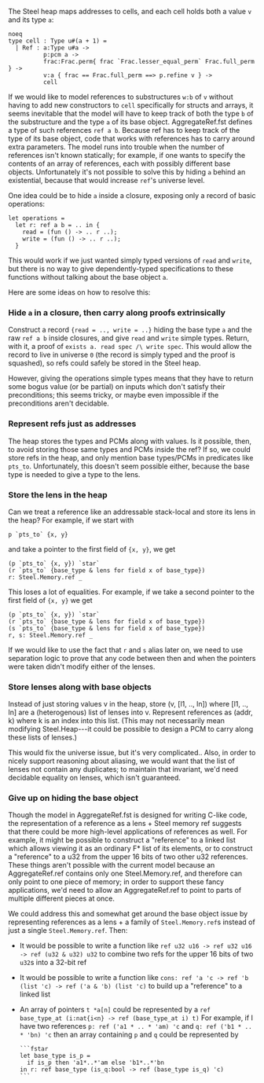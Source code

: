 The Steel heap maps addresses to cells, and each cell holds both a value `v` and its type `a`:
```fst
noeq
type cell : Type u#(a + 1) =
  | Ref : a:Type u#a ->
          p:pcm a ->
          frac:Frac.perm{ frac `Frac.lesser_equal_perm` Frac.full_perm } ->
          v:a { frac == Frac.full_perm ==> p.refine v } ->
          cell
```
If we would like to model references to substructures `w:b` of `v`
without having to add new constructors to `cell` specifically for structs and arrays,
it seems inevitable that the model will have to keep track of both the
type `b` of the substructure and the type `a` of its base object.
AggregateRef.fst defines a type of such references `ref a b`.
Because ref has to keep track of the type of its base object, code
that works with references has to carry around extra parameters.
The model runs into trouble when the number of references isn't known
statically; for example, if one wants to specify the contents of an array
of references, each with possibly different base objects.
Unfortunately it's not possible to solve this by hiding `a` behind
an existential, because that would increase `ref`'s universe level.

One idea could be to hide `a` inside a closure, exposing only a record of basic operations:
```fstar
let operations =
  let r: ref a b = .. in {
    read = (fun () -> .. r ..);
    write = (fun () -> .. r ..);
  }
```
This would work if we just wanted simply typed versions of `read` and `write`,
but there is no way to give dependently-typed specifications to these
functions without talking about the base object `a`.

Here are some ideas on how to resolve this:

### Hide `a` in a closure, then carry along proofs extrinsically

Construct a record `{read = .., write = ..}` hiding the base type `a`
and the raw `ref a b` inside closures, and give `read` and `write` simple types.
Return, with it, a proof of `exists a. read spec /\ write spec`.
This would allow the record to live in universe `0` (the record is
simply typed and the proof is squashed), so refs could safely be stored in the Steel heap.

However, giving the operations simple types means that they have to return some bogus
value (or be partial) on inputs which don't satisfy their preconditions;
this seems tricky, or maybe even impossible if the preconditions aren't decidable.

### Represent refs just as addresses

The heap stores the types and PCMs along with values.
Is it possible, then, to avoid storing those same types and PCMs inside the ref?
If so, we could store refs in the heap, and only mention base types/PCMs
in predicates like `pts_to`. Unfortunately, this doesn't seem possible
either, because the base type is needed to give a type to the lens.

### Store the lens in the heap

Can we treat a reference like an addressable stack-local and store
its lens in the heap? For example, if we start with
```
p `pts_to` {x, y}
```
and take a pointer to the first field of `{x, y}`, we get
```
(p `pts_to` {x, y}) `star`
(r `pts_to` {base_type & lens for field x of base_type})
r: Steel.Memory.ref _
```
This loses a lot of equalities. For example, if we take
a second pointer to the first field of `{x, y}` we get
```
(p `pts_to` {x, y}) `star`
(r `pts_to` {base_type & lens for field x of base_type})
(s `pts_to` {base_type & lens for field x of base_type})
r, s: Steel.Memory.ref _
```
If we would like to use the fact that `r` and `s` alias later on,
we need to use separation logic to prove that any code between then
and when the pointers were taken didn't modify either of the lenses.

### Store lenses along with base objects

Instead of just storing values v in the heap, store (v, [l1, .., ln])
where [l1, .., ln] are a (heterogenous) list of lenses into
v. Represent references as (addr, k) where k is an index into this
list. (This may not necessarily mean modifying Steel.Heap---it could
be possible to design a PCM to carry along these lists of lenses.)

This would fix the universe issue, but it's very complicated..
Also, in order to nicely support reasoning about aliasing, we would
want that the list of lenses not contain any duplicates; to maintain
that invariant, we'd need decidable equality on lenses, which isn't guaranteed.

### Give up on hiding the base object

Though the model in AggregateRef.fst is designed for writing C-like code,
the representation of a reference as a lens + Steel memory ref
suggests that there could be more high-level applications of references as well.
For example, it might be possible to construct a "reference" to a linked list
which allows viewing it as an ordinary F* list of its elements, or to
construct a "reference" to a u32 from the upper 16 bits of two other u32 references.
These things aren't possible with the current model because an AggregateRef.ref
contains only one Steel.Memory.ref, and therefore can only point to
one piece of memory; in order to support these fancy applications,
we'd need to allow an AggregateRef.ref to point to parts of multiple
different pieces at once.

We could address this and somewhat get around the base object issue by
representing references as a lens + a family of `Steel.Memory.ref`s
instead of just a single `Steel.Memory.ref`.
Then:
- It would be possible to write a function like
    `ref u32 u16 -> ref u32 u16 -> ref (u32 & u32) u32`
    to combine two refs for the upper 16 bits of two `u32`s into
    a 32-bit ref
- It would be possible to write a function like
    `cons: ref 'a 'c -> ref 'b (list 'c) -> ref ('a & 'b) (list 'c)`
    to build up a "reference" to a linked list
- An array of pointers `t *a[n]` could be represented by a
    `ref base_type_at (i:nat{i<n} -> ref (base_type_at i) t)`
    For example, if I have two references `p: ref ('a1 * .. * 'am) 'c`
    and `q: ref ('b1 * .. * 'bn) 'c` then an array containing `p` and `q`
    could be represented by

      ```fstar
      let base_type is_p =
        if is_p then 'a1*..*'am else 'b1*..*'bn
      in r: ref base_type (is_q:bool -> ref (base_type is_q) 'c)
      ```